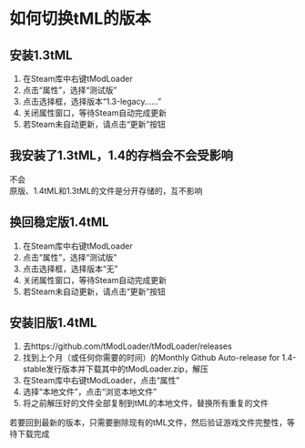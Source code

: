 # 如何切换tML的版本

## 安装1.3tML

1. 在Steam库中右键tModLoader
2. 点击“属性”，选择“测试版”
3. 点击选择框，选择版本“1.3-legacy……”
4. 关闭属性窗口，等待Steam自动完成更新
5. 若Steam未自动更新，请点击“更新”按钮

## 我安装了1.3tML，1.4的存档会不会受影响

不会  
原版、1.4tML和1.3tML的文件是分开存储的，互不影响

## 换回稳定版1.4tML

1. 在Steam库中右键tModLoader
2. 点击“属性”，选择“测试版”
3. 点击选择框，选择版本“无”
4. 关闭属性窗口，等待Steam自动完成更新
5. 若Steam未自动更新，请点击“更新”按钮

## 安装旧版1.4tML

1. 去https://github.com/tModLoader/tModLoader/releases
2. 找到上个月（或任何你需要的时间）的Monthly Github Auto-release for 1.4-stable发行版本并下载其中的tModLoader.zip，解压
3. 在Steam库中右键tModLoader，点击“属性”
4. 选择“本地文件”，点击“浏览本地文件”
5. 将之前解压好的文件全部复制到tML的本地文件，替换所有重复的文件

若要回到最新的版本，只需要删除现有的tML文件，然后验证游戏文件完整性，等待下载完成
